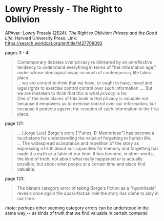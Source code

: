 # Lowry Pressly - The Right to Oblivion

APAvar.: Lowry Pressly (2024). _The Right to Oblivion: Privacy and the Good Life_. Harvard University Press.
Link: https://search.worldcat.org/en/title/1427708093  

pages 3 - 4:  
> Contemporary debates over privacy re blinkered by an unreflective tendency to understand everything in terms of "the information age," under whose ideological sway so much of contemporary life takes place.  
> ... we are correct to think that we have, or ought to have, moral and legal rights to exercise control control over such information .... But we are mistaken to think that this is what _privacy_ is for.  
> One of the main claims of this book is that privacy is valuable not because it empowers us to exercise control over our information, but because it protects against the creation of such information in the first place.  


page 121:  
>  ... \[Jorge Luis\] Borge's story \["Funes, El Memorioso"\] has become a touchstone for understanding the value of forgetting to human life.  
>  ... The widespread acceptance and repetition of the story as expressing a truth about our capacities for memory and forgetting has made it a myth or a fable of our time. It has become, in other words, the kind of truth, not about what really happened or is actually possible, but about what people at a certain time and place find valuable.  

page 123:  
> The blatant category error of taking Borge's fiction as a "hypothesis" reveals once again the quasi-factual role the story has come to play in our time.  

(note: perhaps other seeming category errors can be understood in the same way;-- as kinds of truth that we find valuable in certain contexts)  




